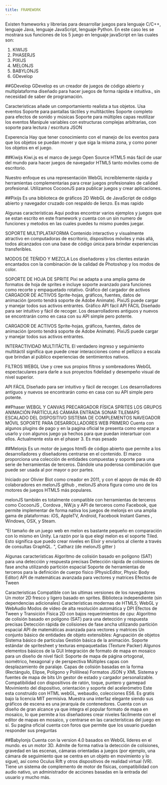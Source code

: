 ```yaml
---
title: FRAMEWORK
---
```


Existen frameworks y librerías para desarrollar juegos para lenguaje C/C++, lenguaje Java, lenguaje JavaScript, lenguaje Python.
En este caso les se mostrara sus funciones de los 5 juego en lenguaje javaScript en las cuales son:


1. KIWIJS
2. PHASERJS
3. PIXIJS
4. MELONJS
5. BABYLONJS
6. GDevelop







##GDevelop
GDevelop es un creador de juegos de código abierto y multiplataforma diseñado para hacer juegos de forma rápida e intuitiva., 
sin necesidad de saber de programación.

Caracteristicas
añade un comportamiento realista a tus objetos.
Usa eventos 
Soporte para pantallas táctiles y multitáctiles
Soporte completo para efectos de sonido y músicas
Soporte para múltiples capas
reutilizar los eventos
Manipule variables con estructuras complejas arbitrarias, con soporte para lectura / escritura JSON

Experencia 
Hay que tener conocimiento con el manejo de los eventos para que los objetos se puedan mover y que siga la misma zona, 
y como poner los objetos en el juego.



##Kiwijs
Kiwi.js es el marco de juego Open Source HTML5 más fácil de usar del mundo para hacer juegos de navegador HTML5 tanto móviles como de escritorio.

Nuestro enfoque es una representación WebGL increíblemente rápida y herramientas complementarias para crear juegos profesionales de calidad profesional. Utilizamos CocoonJS para publicar juegos y crear aplicaciones.


##Pixijs
Es una biblioteca de gráficos 2D WebGL de JavaScript de código abierto y navegador cruzado con respaldo de lienzo. Es mas rapido 

Algunas características 
Aqui podras encontrar varios ejemplos y juegos que se estan escrito en este framework y cuenta con un sin numero de funciones y metodos en las cuales puedes tu mismo puedes juegar.

SOPORTE MULTIPLATAFORMA Contenido interactivo y visualmente atractivo en computadoras de escritorio, dispositivos móviles y más allá, todos alcanzados con una base de código única para brindar experiencias transferibles. 

MODOS DE TEÑIDO Y MEZCLA Los diseñadores y los clientes estarán encantados con la combinación de la calidad de Photoshop y los modos de color. 

SOPORTE DE HOJA DE SPRITE Pixi se adapta a una amplia gama de formatos de hoja de sprites e incluye soporte avanzado para funciones como recorte y empaquetado rotativo. 
Gráfico del cargador de activos CARGADOR DE ACTIVOS Sprite-hojas, gráficos, fuentes, datos de animación (pronto tendrá soporte de Adobe Animate). PixiJS puede cargar y manejar todos sus activos entrantes. Gráfico API fácil API FÁCIL Diseñado para ser intuitivo y fácil de recoger. Los desarrolladores antiguos y nuevos se encontrarán como en casa con su API simple pero potente.


CARGADOR DE ACTIVOS
Sprite-hojas, gráficos, fuentes, datos de animación (pronto tendrá soporte de Adobe Animate). PixiJS puede cargar y manejar todos sus activos entrantes.

INTERACTIVIDAD MULTITÁCTIL
El verdadero ingreso y seguimiento multitáctil significa que puede crear interacciones como el pellizco a escala que brindan al público experiencias de sentimientos nativos.

FILTROS WEBGL
Use y cree sus propios filtros y sombreadores WebGL espectaculares para darle a sus proyectos fidelidad y desempeño visual de nivel superior.

API FÁCIL
Diseñado para ser intuitivo y fácil de recoger. Los desarrolladores antiguos y nuevos se encontrarán como en casa con su API simple pero potente.



##Phaser
WEBGL Y CANVAS
PRECARGADOR
FÍSICA
SPRITES
LOS GRUPOS
ANIMACIÓN
PARTÍCULAS
CÁMARA
ENTRADA
SONAR
TILEMAPS
ESCALADO DEL DISPOSITIVO
SISTEMA DE COMPLEMENTOS
NAVEGADOR MÓVIL
SOPORTE PARA DESARROLLADORES
WEB PRIMERO
Cuenta con algunos plugins de pago y en la pagina oficial te presenta como empezar a usarlo y con algunos juego ya hechos
para que puedan interartuar con ellos. Actualmente esta en el phaser 3. Es mas pesado 




##Melonjs
Es un motor de juegos html5 de código abierto que permite a los desarrolladores y diseñadores centrarse en el contenido. El marco proporciona una colección de entidades compuestas y soporte para una serie de herramientas de terceros. Dándole una poderosa combinación que puede ser usada al por mayor o por partes.

Iniciado por Olivier Biot como creador en 2011, y con el apoyo de más de 40 colaboradores en melonJS github , melonJS ahora figura como uno de los motores de juegos HTML5 más populares.

melonJS también es totalmente compatible con herramientas de terceros como CocoonJS , Cordova , NW.js y API de terceros como Facebook, que permite implementar de forma nativa los juegos de melonjs en una amplia gama de plataformas: iOS, AppleTV, Android, Facebook Instant Games , Windows, OSX, y Steam.

"El tamaño de un juego web en melon es bastante pequeño en comparación con lo mismo en Unity. La razón por la que elegí melon es el soporte Tiled. Esto significa que puedo crear niveles en Elixir y enviarlos al cliente a través de consultas GraphQL. ", Catharz (de melonJS gitter )

Algunas características Algoritmo de colisión basado en polígono (SAT) para una detección y respuesta precisas Detección rápida de colisiones de fase ancha utilizando partición espacial Soporte de herramientas de terceros para la definición de cuerpo físico (PhysicEditor, Physic Body Editor) API de matemáticas avanzada para vectores y matrices Efectos de Tween




Caracteristicas
Compatible con las ultimas versiones de los navegadores
Un motor 2D fresco y ligero basado en sprites.
Biblioteca independiente (sin dependencias adicionales)
Características modernas de HTML5; WebGL y WebAudio
Modos de vídeo de alta resolución automática y DPI
Efectos de Tween y Transición
Física 2D con bajos requerimientos de cpu:
Algoritmo de colisión basado en polígono (SAT) para una detección y respuesta precisas
Detección rápida de colisiones de fase ancha utilizando partición espacial
API de matemáticas avanzada para vectores y matrices
Un conjunto básico de entidades de objeto extensibles:
Agrupación de objetos
Sistema básico de partículas
Gestión básica de la animación.
Soporte estándar de spritesheet y texturas empaquetadas (Texture Packer)
Algunos elementos básicos de la GUI
Integración de formato de mapa en mosaico para un diseño de nivel fácil:
Soporte de mapa de página ortogonal, isométrico, hexagonal y de perspectiva
Múltiples capas con desplazamiento de paralaje.
Capas de colisión basadas en la forma (Rectángulo, Elipse, Polígono y Polilínea)
Formatos JSON y XML
Sistema y fuentes de mapa de bits
Un gestor de estado y cargador personalizable.
Compatibilidad con dispositivos de ratón, toque, puntero y gamepad
Movimiento del dispositivo, orientación y soporte del acelerómetro
Este esta construido con HTML  webGL, webaudio, colecciones ES6.
Es gratis bajo la licencia MIT permisiva.
Muestra una interfaz elegante siendo sus gráficos de escena es una jerarquía de contenedores.
Cuenta con un diseño de gran alcance ya que integra el popular formato de mapa en mosaico, lo que permite a los diseñadores crear niveles fácilmente con el editor de mapas en mosaico, y centrarse en las características del juego en sí.
Su pagina oficial cuenta con foros que permite que los usuario puedan responder sus preguntas

##Babylonjs
Cuenta con la version 4.0 basados en WebGL líderes en el mundo. es un motor 3D. Admite de forma nativa la detección de colisiones, gravedad en las escenas, cámaras orientadas a juegos (por ejemplo, una cámara de seguimiento que se centra en un objeto en movimiento y lo sigue), así como Oculus Rift y otros dispositivos de realidad virtual (VR). Tiene un sistema de complemento de motor de físicas, compatibilidad con audio nativo, un administrador de acciones basadas en la entrada del usuario y mucho más.


<!-- Global site tag (gtag.js) - Google Analytics -->
<script async src="https://www.googletagmanager.com/gtag/js?id=UA-141698790-1"></script>
<script>
  window.dataLayer = window.dataLayer || [];
  function gtag(){dataLayer.push(arguments);}
  gtag('js', new Date());

  gtag('config', 'UA-141698790-1');
</script>

